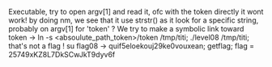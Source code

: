 Executable, try to open argv[1] and read it, ofc with the token directly it wont work! by doing nm, we see that it use strstr() as it look for a specific string, probably on argv[1] for 'token' ? We try to make a symbolic link toward token -> ln -s <absoulute_path_token>/token /tmp/titi; ./level08 /tmp/titi; that's not a flag !
su flag08 -> quif5eloekouj29ke0vouxean; getflag;
flag = 25749xKZ8L7DkSCwJkT9dyv6f
